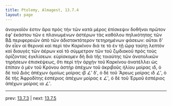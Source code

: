 ```yaml
---
title: Ptolemy, Almagest, 13.7.4
layout: page
---
```


ἀναγκαῖόν ἐστιν ἄρα πρὸς τὴν τῶν κατὰ μέρος ἐπίσκεψιν δοθῆναι πρῶτον ἐφ' ἑκάστου τῶν ε πλανωμένων ἀστέρων τὰς καθόλου πηλικότητας τῶν ΒΔ περιφερειῶν ἀπὸ τῶν ἀδιστακτότερον τετηρημένων φάσεων: αὗται δ' ἂν εἶεν αἱ θεριναὶ καὶ περὶ τὸν Καρκῖνον διά τε τὸ ἐν τῇ ὥρᾳ ταύτῃ λεπτὸν καὶ διαυγὲς τῶν ἀέρων καὶ τὸ σύμμετρον τῶν τοῦ ζῳδιακοῦ πρὸς τοὺς ὁρίζοντας ἐγκλίσεων. εὑρίσκομεν δὴ διὰ τῆς τοιαύτης τῶν ἀνατολικῶν τηρήσεων ἐπισκέψεως, ὅτι περὶ τὴν ἀρχὴν τοῦ Καρκίνου ἀνατέλλει ὡς ἐπίπαν ὁ μὲν τοῦ Κρόνου ἀστὴρ ἀπέχων τοῦ ἀκριβοῦς ἡλίου μοίρας ιδ, ὁ δὲ τοῦ Διὸς ἀπέχων ὁμοίως μοίρας ιβ ∠ʹ δʹ, ὁ δὲ τοῦ Ἄρεως μοίρας ιδ ∠ʹ, ὁ δὲ τῆς Ἀφροδίτης ἑσπέριος ἀπέχων μοίρας ε ∠ʹ, ὁ δὲ τοῦ Ἑρμοῦ ἑσπέριος ἀπέχων μοίρας ια ∠ʹ. 

---

prev: [13.7.3](../13.7.3/) | next: [13.7.5](../13.7.5/)

